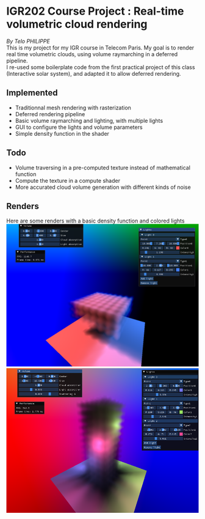 # IGR202 Course Project : Real-time volumetric cloud rendering
*By Telo PHILIPPE*  
This is my project for my IGR course in Telecom Paris. My goal is to render real time volumetric clouds, using volume raymarching in a deferred pipeline.  
I re-used some boilerplate code from the first practical project of this class (Interactive solar system), and adapted it to allow deferred rendering.  

## Implemented
- Traditionnal mesh rendering with rasterization
- Deferred rendering pipeline
- Basic volume raymarching and lighting, with multiple lights
- GUI to configure the lights and volume parameters
- Simple density function in the shader
## Todo
- Volume traversing in a pre-computed texture instead of mathematical function
- Compute the texture in a compute shader
- More accurated cloud volume generation with different kinds of noise
## Renders
Here are some renders with a basic density function and colored lights  
![Render 1](images/Render1.png)  
![Render 2](images/Render2.png)  
